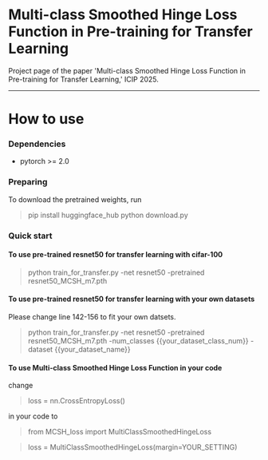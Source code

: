 # Multi-class Smoothed Hinge Loss Function in Pre-training for Transfer Learning  
Project page of the paper 'Multi-class Smoothed Hinge Loss Function in Pre-training for Transfer Learning,' ICIP 2025.


---
# How to use
### Dependencies
* pytorch >= 2.0

### Preparing
To download the pretrained weights, run
> pip install huggingface_hub
> python download.py
  
### Quick start

#### To use pre-trained resnet50 for transfer learning with cifar-100

> python train_for_transfer.py -net resnet50 -pretrained resnet50_MCSH_m7.pth


#### To use pre-trained resnet50 for transfer learning with your own datasets
Please change line 142-156 to fit your own datsets.
> python train_for_transfer.py -net resnet50 -pretrained resnet50_MCSH_m7.pth -num_classes {{your_dataset_class_num}} -dataset {{your_dataset_name}}

#### To use Multi-class Smoothed Hinge Loss Function in your code
change
> loss = nn.CrossEntropyLoss()

in your code to

> from MCSH_loss import MultiClassSmoothedHingeLoss

> loss = MultiClassSmoothedHingeLoss(margin=YOUR_SETTING)
